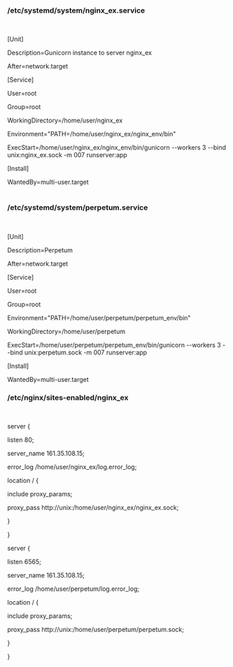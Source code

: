 <h3>/etc/systemd/system/nginx_ex.service</h3>
<br>
<p>[Unit]
<p>Description=Gunicorn instance to server nginx_ex
<p>After=network.target

<p>[Service]
<p>User=root
<p>Group=root
<p>WorkingDirectory=/home/user/nginx_ex
<p>Environment="PATH=/home/user/nginx_ex/nginx_env/bin"
<p>ExecStart=/home/user/nginx_ex/nginx_env/bin/gunicorn --workers 3 --bind unix:nginx_ex.sock -m 007 runserver:app

<p>[Install]
<p>WantedBy=multi-user.target
<br>
<br>
<h3>/etc/systemd/system/perpetum.service</h3>
<br>
<p>[Unit]
<p>Description=Perpetum
<p>After=network.target

<p>[Service]
<p>User=root
<p>Group=root
<p>Environment="PATH=/home/user/perpetum/perpetum_env/bin"
<p>WorkingDirectory=/home/user/perpetum
<p>ExecStart=/home/user/perpetum/perpetum_env/bin/gunicorn --workers 3 --bind unix:perpetum.sock -m 007 runserver:app

<p>[Install]
<p>WantedBy=multi-user.target
<br>

<h3>/etc/nginx/sites-enabled/nginx_ex</h3>
  <br>
<p>server {
<p>        listen 80;
<p>        server_name 161.35.108.15;
<p>        error_log /home/user/nginx_ex/log.error_log;
<p>
<p>        location / {
<p>                include proxy_params;
<p>                proxy_pass http://unix:/home/user/nginx_ex/nginx_ex.sock;
<p>
<p>        }
<p>
<p>}
<p>
<p>server {
<p>        listen 6565;
<p>        server_name 161.35.108.15;
<p>        error_log /home/user/perpetum/log.error_log;
<p>
<p>        location / {
<p>                include proxy_params;
<p>                proxy_pass http://unix:/home/user/perpetum/perpetum.sock;
<p>        }
<p>}


